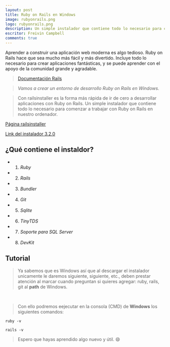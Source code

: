 ```yaml
---
layout: post
title: Ruby on Rails en Windows
image: rubyonrails.png
logo: rubyonrails.png
description: Un simple instalador que contiene todo lo necesario para comenzar a trabajar con Ruby on Rails en nuestro ordenador.
escritor: Freivin Campbell
comments: true
---
```



<!-- letra capital  -->

<p class="intro"><span class="dropcap">A</span>prender a construir una aplicación web moderna es algo tedioso. Ruby on Rails hace que sea mucho más fácil y más divertido. Incluye todo lo necesario para crear aplicaciones fantásticas, y se puede aprender con el apoyo de la comunidad grande y agradable.</p>

>[Documentación Rails](http://guides.rubyonrails.org/)

>_Vamos a crear un entorno de desarrollo Ruby on Rails en Windows._

>Con railsinstaller es la forma más rápida de ir de cero a desarrollar aplicaciones con Ruby on Rails. Un simple instalador que contiene todo lo necesario para comenzar a trabajar con Ruby on Rails en nuestro ordenador.

[Página railsinstaller](http://railsinstaller.org/)

[Link del instalador 3.2.0 ](https://s3.amazonaws.com/railsinstaller/Windows/railsinstaller-3.2.0.exe)

## ¿Qué contiene el instaldor?

* 1. _Ruby_
* 2. _Rails_
* 3. _Bundler_
* 4. _Git_
* 5. _Sqlite_
* 6. _TinyTDS_
* 7. _Soporte para SQL Server_
* 8. _DevKit_

## Tutorial

>Ya sabemos que es Windows así que al descargar el instalador unicamente le daremos siguiente, siguiente, etc., deben prestar atención al marcar cuando preguntan si quieres agregar: ruby, rails, git al **path** de Windows.

<img src="{{ '/assets/img/railsinstaller.png' | prepend: site.baseurl }}" alt="">

<img src="{{ '/assets/img/railsinstaller1.jpg' | prepend: site.baseurl }}" alt="">

>Con ello podremos eejecutar en la consola (CMD) de **Windows** los siguientes comandos:

````
ruby -v
````

````
rails -v
````

> Espero que hayas aprendido algo nuevo y útil. :smile:
